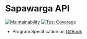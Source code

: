 # Sapawarga API

[![Maintainability](https://api.codeclimate.com/v1/badges/bd503eca20b4d9ddad1e/maintainability)](https://codeclimate.com/github/jabardigitalservice/sapawarga-app/maintainability)
[![Test Coverage](https://api.codeclimate.com/v1/badges/bd503eca20b4d9ddad1e/test_coverage)](https://codeclimate.com/github/jabardigitalservice/sapawarga-app/test_coverage)


- Program Specification on [GitBook](https://jabardigitalservice.gitbook.io/sapawarga)